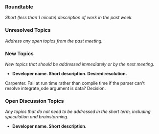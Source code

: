 ### Roundtable
_Short (less than 1 minute) description of work in the past week._

### Unresolved Topics
_Address any open topics from the past meeting._

### New Topics
_New topics that should be addressed immediately or by the next
meeting._

* __Developer name.  Short description.  Desired resolution.__

Carpenter.  Fail at run time rather than compile time if the parser can't resolve integrate_ode argument is data?  Decision. 

### Open Discussion Topics
_Any topics that do not need to be addressed in the short term,
including speculation and brainstorming._

* __Developer name.  Short description.__